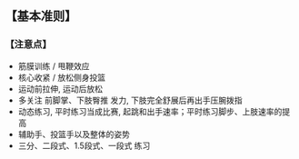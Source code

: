## 【基本准则】

### 【注意点】
- 筋膜训练 / 甩鞭效应
- 核心收紧 / 放松侧身投篮
- 运动前拉伸, 运动后放松
- 多关注 前脚掌、下肢臀推 发力, 下肢完全舒展后再出手压腕拨指
- 动态练习, 平时练习当成比赛, 起跳和出手速率；平时练习脚步、上肢速率的提高
- 辅助手、投篮手以及整体的姿势
- 三分、二段式、1.5段式、一段式 练习
